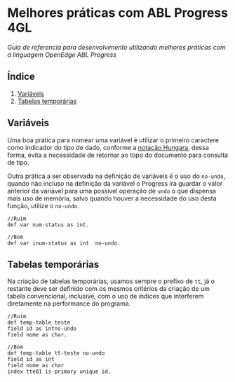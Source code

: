 # Melhores práticas com ABL Progress 4GL

*Guia de referencia para desenvolvimento utilizando melhores práticas com a linguagem OpenEdge ABL Progress*

## <a name='table-of-contents'>Índice</a>

  1. [Variáveis](#variaveis)
  2. [Tabelas temporárias](#temp-table)

  ## <a name='variaveis'>Variáveis</a>

 Uma boa prática para nomear uma variável é utilizar o primeiro caractere como indicador do tipo de dado, conforme a
  <a href="https://pt.wikipedia.org/wiki/Nota%C3%A7%C3%A3o_h%C3%BAngara" target="blank">notação Hungara</a>, dessa forma, evita
  a necessidade de retornar ao topo do documento para consulta de tipo.

 Outra prática a ser observada na definição de variáveis  é o uso do ``no-undo``, quando não incluso na definição da variável
  o Progress ira guardar o valor anterior da variável para uma possível operação de ``undo`` o que dispensa mais uso de memória, salvo
  quando houver a necessidade do uso desta função, utilize o  ``no-undo``.

  ```ABL
//Ruim
  def var num-status as int.

//Bom
  def var inum-status as int  no-undo.
  ```
  
  
  ## <a name='temp-table'>Tabelas temporárias</a>

  Na criação de tabelas temporárias, usamos sempre o prefixo de `tt`, já o restante deve ser definido com os mesmos critérios da
  criação de um tabela convencional, inclusive, com o uso de índices que interferem diretamente na performance do programa.

  ```ABL
//Ruim
def temp-table teste
  field id as intno-undo
  field nome as char.

//Bom
def temp-table tt-teste no-undo
  field id as int
  field nome as char
  index tte01 is primary unique id.

  ```
